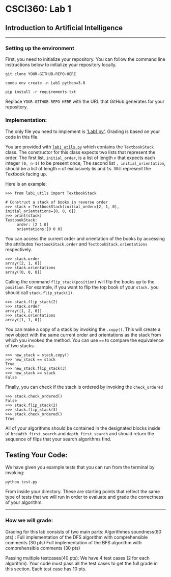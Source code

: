 # CSCI360: Lab 1

## Introduction to Artificial Intelligence

-----

### Setting up the environment

First, you need to initialize your repository. You can follow the command line instructions below to initialize your repository
locally. 

```
git clone YOUR-GITHUB-REPO-HERE

conda env create -n Lab1 python=3.8

pip install -r requirements.txt

```
Replace `YOUR-GITHUB-REPO-HERE` with the URL that GitHub
generates for your repository.

### Implementation:

The only file you need to implement is ['Lab1.py']('Lab1.py). Grading is based on your code in this file.

You are provided with [`lab1_utils.py`](`lab1_utils.py`) which contains
the `TextbookStack` class. The constructor for this class expects two
lists that represent the order. The first list, `initial_order`, is a
list of length `n` that expects each integer `[0, n-1]` to be present
once, The second list `, initial_orientation`, should be a list of length
`n` of exclusively `0`s and `1`s. Will represent the Textbook facing up.

Here is an example:
```
>>> from lab1_utils import TextbookStack

# Construct a stack of books in reverse order
>>> stack = TextbookStack(initial_order=[2, 1, 0], initial_orientations=[0, 0, 0])
>>> print(stack)
TextbookStack:
 	 order: [2 1 0]
	 orientations:[0 0 0]
```


You can access the current order and orientation of the books by
accessing the attributes `TextbookStack.order` and
`TextbookStack.orientations` respectively.

```
>>> stack.order
array([2, 1, 0])
>>> stack.orientations
array([0, 0, 0])
```

Calling the command `flip_stack(position)` will flip the books up to the
`position`. For example, if you want to flip the top book of your `stack.`
you should call `stack.flip_stack(1)`.

```
>>> stack.flip_stack(2)
>>> stack.order
array([1, 2, 0])
>>> stack.orientations
array([1, 1, 0])
```

You can make a copy of a stack by invoking the `.copy()`. This will
create a new object with the same current order and orientations as the
stack from which you invoked the method. You can use `==` to compare the
equivalence of two stacks.

```
>>> new_stack = stack.copy()
>>> new_stack == stack
True
>>> new_stack.flip_stack(3)
>>> new_stack == stack
False
```


Finally, you can check if the stack is ordered by invoking the
`check_ordered`

```
>>> stack.check_ordered()
False
>>> stack.flip_stack(2)
>>> stack.flip_stack(3)
>>> stack.check_ordered()
True
```
All of your algorithms should be contained in the designated blocks
inside of `breadth_first_search` and `depth_first_search` and should
return the sequence of flips that your search algorithms find.

## Testing Your Code:

We have given you example tests that you can run from the terminal by
invoking:

```
python test.py
```

From inside your directory. These are starting points that reflect
the same type of tests that we will run in order to evaluate and grade
the correctness of your algorithm.


-----

### How we will grade:

Grading for this lab consists of two main parts:
Algorithmes soundness(60 pts) :
Full implementation of the DFS algorithm with comprehensible comments (30 pts)
Full implementation of the BFS algorithm with comprehensible comments (30 pts)

Passing multiple testcases(40 pts):
We have  4 test cases (2 for each algorithm). Your code must pass all the test cases to get the full grade in this section. Each test case has 10 pts.

